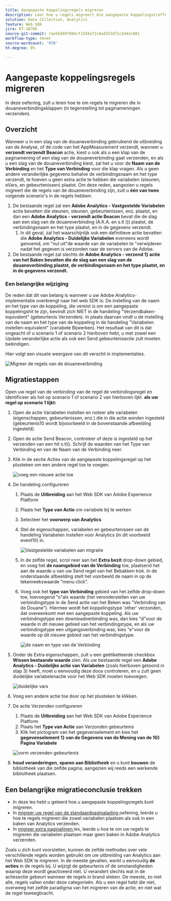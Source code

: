 ```yaml
---
title: Aangepaste koppelingsregels migreren
description: Leer hoe u regels migreert die aangepaste koppelingstreffers verzenden (in tegenstelling tot paginaweergaven).
solution: Data Collection, Analytics
feature: Web SDK
jira: KT-16765
source-git-commit: 7ae56d997884cf1558e72c0ad553df1c5d43c081
workflow-type: tm+mt
source-wordcount: '970'
ht-degree: 0%

---
```



# Aangepaste koppelingsregels migreren

In deze oefening, zult u leren hoe te om regels te migreren die in douaneverbindingsklappen (in tegenstelling tot paginameningen verzenden).

## Overzicht

Wanneer u in een slag van de douaneverbinding gebruikend de uitbreiding van de Analyse, of de code van het AppMeasurement verzendt, wanneer u **verzendt verzendt Beacon** actie, kiest u ook als u een klap van de paginamening of een slag van de douaneverbinding gaat verzenden, en als u een slag van de douaneverbinding kiest, zal het u voor de **Naam van de Verbinding** en het **Type van Verbinding** voor die klap vragen. Als u geen andere veranderlijke gegevens behalve de verbindingsnaam en het type verzendt, te hoeven u geen extra actie te hebben die variabelen (steunen, eVars, en gebeurtenissen) plaatst.
Om deze reden, aangezien u regels migreert die de regels van de douaneverbinding zijn, zult u **één van twee** volgende scenario&#39;s in de regels hebben:

1. De bestaande regel zal een **Adobe Analytics - Vastgestelde Variabelen** actie bevatten die steunen, steunen, gebeurtenissen, enz. plaatst, en dan een **Adobe Analytics - verzendt actie Beacon** bevat die de slag aan een slag van de douaneverbinding (A.K.A. en s.tl ()) plaatst, de verbindingsnaam en het type plaatst, en in de gegevens verzendt.
   1. In dit geval, zal het waarschijnlijk ook een definitieve actie bevatten die **Adobe Analytics - Duidelijke Variabelen** eveneens wordt genoemd, om &quot;nul uit&quot;de waarde van de variabelen te &quot;verwijderen nadat het gegeven is verzonden naar de servers van de Adobe.
1. De bestaande regel zal slechts de **Adobe Analytics - verzend 1&rbrace; actie van het Baken bevatten die de slag aan een slag van de douaneverbinding plaatst, de verbindingsnaam en het type plaatst, en in de gegevens verzendt.**

### Een belangrijke wijziging

De reden dat dit van belang is wanneer u uw Adobe Analytics-implementatie overbrengt naar het web SDK is:
De instelling van de naam en het type van de koppeling, die vereist is om een aangepaste koppelingshit te zijn, bevindt zich NIET in de handeling &quot;Verzendbaken-equivalent&quot; (gebeurtenis Verzenden). In plaats daarvan vindt u de instelling van de naam en het type van de koppeling in de handeling &quot;Variabelen instellen-equivalent&quot; (variabele Bijwerken).
Het resultaat van dit is dat ongeacht of u scenario 1 of scenario 2 hierboven hebt, u met zowel een Update veranderlijke actie als ook een Send gebeurtenisactie zult moeten beëindigen.

Hier volgt een visuele weergave van dit verschil in implementaties.

![ Migreer de regels van de douaneverbinding ](assets/migrate-custom-link-rule-2.jpg)

## Migratiestappen

Open uw regel van de verbinding van de regel de verbindingsregel en identificeer als het op scenario 1 of scenario 2 van hierboven lijkt.
**als uw regel op scenario 1 lijkt:**

1. Open de actie Variabelen instellen en noteer alle variabelen (eigenschappen, gebeurtenissen, enz.) die in die actie worden ingesteld (gebeurtenis10 wordt bijvoorbeeld in de bovenstaande afbeelding ingesteld).
1. Open de actie Send Beacon, controleer of deze is ingesteld op het verzenden van een hit s.tl(). Schrijf de waarden van het Type van Verbinding en van de Naam van de Verbinding neer.
1. Klik in de sectie Acties van de aangepaste koppelingsregel op het plusteken om een andere regel toe te voegen.

   ![ voeg een nieuwe actie ](assets/add-new-action-3.jpg) toe

1. De handeling configureren
   1. Plaats de **Uitbreiding** aan het Web SDK van Adobe Experience Platform
   1. Plaats het **Type van Actie** om variabele bij te werken
   1. Selecteer het **voorwerp van Analytics**
   1. Stel de eigenschappen, variabelen en gebeurtenissen van de handeling Variabelen instellen voor Analytics (in dit voorbeeld event10) in.

      ![ Vastgestelde variabelen aan migratie ](assets/set-variables-to-migrate.jpg)

   1. In de zelfde regel, scrol neer aan het **Extra bezit** drop-down gebied, en voeg het **de naamgebied van de Verbinding** toe, plaatsend het aan de waarde u van uw Send regel van het Bebakken trok. In de onderstaande afbeelding stelt het voorbeeld de naam in op de tekenreekswaarde &quot;menu click&quot;.
   1. Voeg ook het **type van Verbinding** gebied van het zelfde drop-down toe, toevoegend &quot;o&quot;als waarde (het veronderstellen van uw verbindingstype in de Send actie van het Beken was &quot;Verbinding van de Douane&quot;). Hiermee wordt het koppelingstype &#39;other&#39; verzonden, dat overeenkomt met een aangepaste koppeling. Als uw verbindingstype een downloadverbinding was, dan kies &quot;d&quot;voor de waarde in dit nieuwe gebied van het verbindingstype, en als uw verbindingstype een uitgangsverbinding was, kies &quot;e&quot;voor de waarde op dit nieuwe gebied van het verbindingstype.

      ![ de naam en type van de Verbinding ](assets/link-name-and-type.jpg)

1. Onder de Extra eigenschappen, zult u een geëtiketteerde checkbox **Wissen bestaande waarde** zien. Als uw bestaande regel een **Adobe Analytics - Duidelijke actie van Variabelen** (zoals hierboven getoond in stap 3) heeft, moet u eenvoudig deze doos controleren, en u zult geen duidelijke variabelenactie voor het Web SDK moeten toevoegen.

   ![ duidelijke vars ](assets/clear-existing-value.jpg)

1. Voeg een andere actie toe door op het plusteken te klikken.
1. De actie Verzenden configureren
   1. Plaats de **Uitbreiding** aan het Web SDK van Adobe Experience Platform
   1. Plaats het **Type van Actie** aan Verzonden gebeurtenis
   1. Klik het pictogram van het gegevenselement en kies het **gegevenselement 1&rbrace; van de Gegevens van de Mening van de 10&rbrace; Pagina Variabele**

   ![ vorm verzenden gebeurtenis ](assets/configure-send-event.jpg)

1. **houd veranderingen**, **sparen aan Bibliotheek** en u kunt **bouwen** de bibliotheek van die zelfde pagina, aangezien wij reeds een werkende bibliotheek plaatsen.

## Een belangrijke migratieconclusie trekken

* In deze les hebt u geleerd hoe u aangepaste koppelingsregels kunt migreren.
* In [ migreer uw regel van de standaardpaginalading ](migrate-your-default-page-load-rule.md) oefening, leerde u hoe te regels migreren die zowel variabelen plaatsen als ook in een baken van Analytics verzenden.
* In [ migreer extra paginalijnen ](migrate-additional-page-rules.md) les, leerde u hoe te om uw regels te migreren die variabelen plaatsen maar geen baken in Adobe Analytics verzenden.

Zoals u zich kunt voorstellen, kunnen de zelfde methodes over vele verschillende regels worden gebruikt om uw uitbreiding van Analytics aan het Web SDK te migreren.
In de meeste gevallen, werkt u eenvoudig **de acties** in de regels bij. U wijzigt de gebeurtenis of de omstandigheden waarop deze wordt geactiveerd niet. U verandert slechts wat in de actiesectie gebeurt wanneer de regels in brand steken.
De meeste, zo niet alle, regels vallen onder deze categorieën. Als u een regel hebt die niet, overweeg het zelfde paradigma van het migreren van de actie, en niet wat de regel teweegbracht.
